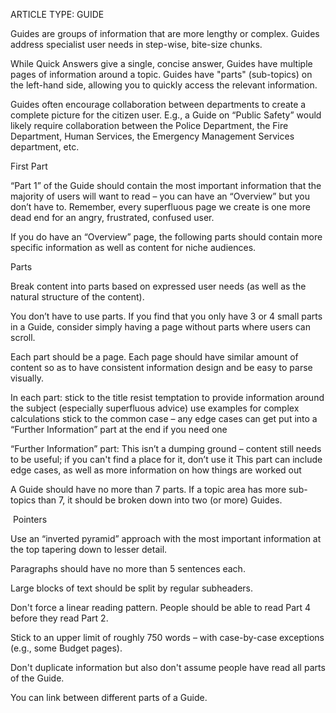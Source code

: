 ARTICLE TYPE:  GUIDEGuides are groups of information that are more lengthy or complex. Guides address specialist user needs in step-wise, bite-size chunks.While Quick Answers give a single, concise answer, Guides have multiple pages of information around a topic. Guides have "parts" (sub-topics) on the left-hand side, allowing you to quickly access the relevant information.Guides often encourage collaboration between departments to create a complete picture for the citizen user. E.g., a Guide on “Public Safety” would likely require collaboration between the Police Department, the Fire Department, Human Services, the Emergency Management Services department, etc.First Part“Part 1” of the Guide should contain the most important information that the majority of users will want to read – you can have an “Overview” but you don’t have to. Remember, every superfluous page we create is one more dead end for an angry, frustrated, confused user.If you do have an “Overview” page, the following parts should contain more specific information as well as content for niche audiences.PartsBreak content into parts based on expressed user needs (as well as the natural structure of the content).You don’t have to use parts. If you find that you only have 3 or 4 small parts in a Guide, consider simply having a page without parts where users can scroll.Each part should be a page. Each page should have similar amount of content so as to have consistent information design and be easy to parse visually.In each part:		stick to the title		resist temptation to provide information around the subject (especially superfluous advice)		use examples for complex calculations		stick to the common case – any edge cases can get put into a “Further Information” part at the end if you need one“Further Information” part:		This isn’t a dumping ground – content still needs to be useful; if you can't find a place for it, don’t use it		This part can include edge cases, as well as more information on how things are worked outA Guide should have no more than 7 parts. If a topic area has more sub-topics than 7, it should be broken down into two (or more) Guides. PointersUse an “inverted pyramid” approach with the most important information at the top tapering down to lesser detail.Paragraphs should have no more than 5 sentences each.Large blocks of text should be split by regular subheaders.Don't force a linear reading pattern. People should be able to read Part 4 before they read Part 2.Stick to an upper limit of roughly 750 words – with case-by-case exceptions (e.g., some Budget pages).Don't duplicate information but also don't assume people have read all parts of the Guide.You can link between different parts of a Guide.
